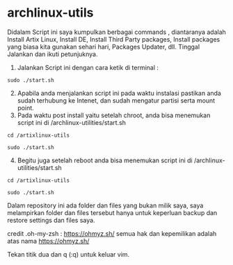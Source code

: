 # archlinux-utils



Didalam Script ini saya kumpulkan berbagai commands , diantaranya adalah 
Install Artix Linux, Install DE, Install Third Party packages, 
Install packages yang biasa kita gunakan sehari hari, Packages Updater, dll. 
Tinggal Jalankan dan ikuti petunjuknya.



1. Jalankan Script ini dengan cara ketik di terminal :
```
sudo ./start.sh
```
2. Apabila anda menjalankan script ini pada waktu instalasi pastikan anda
   sudah terhubung ke Intenet, dan sudah mengatur partisi serta mount point.
3. Pada waktu post install yaitu setelah chroot, anda bisa menemukan script
   ini di /archlinux-utilities/start.sh
```
cd /artixlinux-utils
```
```
sudo ./start.sh
```
4. Begitu juga setelah reboot anda bisa menemukan script ini di
   /archlinux-utilities/start.sh
```
cd /artixlinux-utils
```
```
sudo ./start.sh
```

Dalam repository ini ada folder dan files yang bukan milik saya, saya melampirkan folder dan files tersebut hanya untuk keperluan backup dan restore settings dan files saya. 


credit .oh-my-zsh : https://ohmyz.sh/ semua hak dan kepemilikan adalah atas nama https://ohmyz.sh/

Tekan titik dua dan q (:q) untuk keluar vim.

